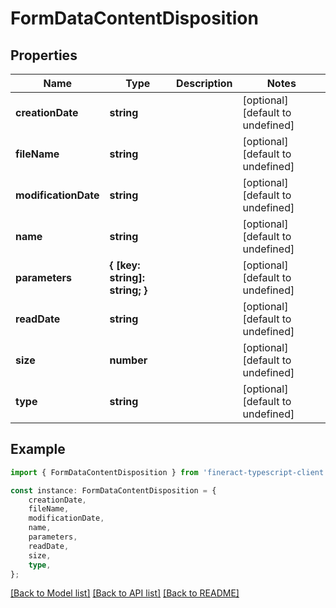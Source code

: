 # FormDataContentDisposition


## Properties

Name | Type | Description | Notes
------------ | ------------- | ------------- | -------------
**creationDate** | **string** |  | [optional] [default to undefined]
**fileName** | **string** |  | [optional] [default to undefined]
**modificationDate** | **string** |  | [optional] [default to undefined]
**name** | **string** |  | [optional] [default to undefined]
**parameters** | **{ [key: string]: string; }** |  | [optional] [default to undefined]
**readDate** | **string** |  | [optional] [default to undefined]
**size** | **number** |  | [optional] [default to undefined]
**type** | **string** |  | [optional] [default to undefined]

## Example

```typescript
import { FormDataContentDisposition } from 'fineract-typescript-client';

const instance: FormDataContentDisposition = {
    creationDate,
    fileName,
    modificationDate,
    name,
    parameters,
    readDate,
    size,
    type,
};
```

[[Back to Model list]](../README.md#documentation-for-models) [[Back to API list]](../README.md#documentation-for-api-endpoints) [[Back to README]](../README.md)

